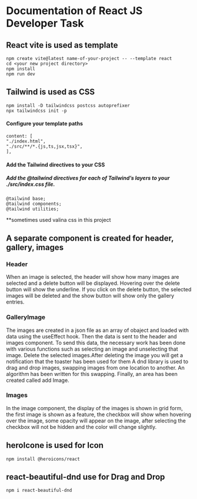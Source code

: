 # Documentation of React JS Developer Task

## React vite is used as template
    npm create vite@latest name-of-your-project -- --template react
    cd <your new project directory>
    npm install
    npm run dev

## Tailwind is used as CSS
    npm install -D tailwindcss postcss autoprefixer
    npx tailwindcss init -p
#### Configure your template paths
    content: [
    "./index.html",
    "./src/**/*.{js,ts,jsx,tsx}",
    ],
#### Add the Tailwind directives to your CSS
##### Add the @tailwind directives for each of Tailwind’s layers to your ./src/index.css file.
    @tailwind base;
    @tailwind components;
    @tailwind utilities;
**sometimes used valina css in this project

## A separate component is created for header, gallery, images

### Header
When an image is selected, the header will show how many images are selected and a delete button will be displayed. Hovering over the delete button will show the underline. If you click on the delete button, the selected images will be deleted and the show button will show only the gallery entries.

### GalleryImage
The images are created in a json file as an array of obaject and loaded with data using the useEffect hook. Then the data is sent to the header and images component. To send this data, the necessary work has been done with various functions such as selecting an image and unselecting that image. Delete the selected images.After deleting the image you will get a notification that the toaster has been used for them A dnd library is used to drag and drop images, swapping images from one location to another. An algorithm has been written for this swapping. Finally, an area has been created called add Image.

### Images
In the image component, the display of the images is shown in grid form, the first image is shown as a feature, the checkbox will show when hovering over the image, some opacity will appear on the image, after selecting the checkbox will not be hidden and the color will change slightly.

## heroIcone is used for Icon
    npm install @heroicons/react

## react-beautiful-dnd use for Drag and Drop
    npm i react-beautiful-dnd
